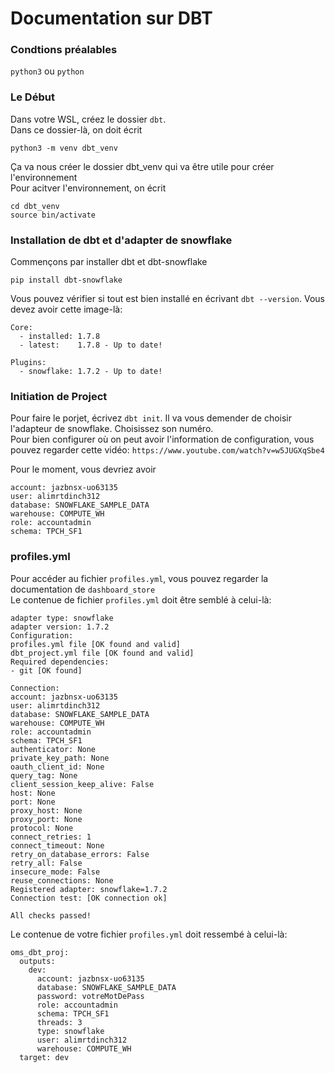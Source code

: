 # Documentation sur DBT


### Condtions préalables

`python3` ou `python`

### Le Début
Dans votre WSL, créez le dossier `dbt`.<br> 
Dans ce dossier-là, on doit écrit
```
python3 -m venv dbt_venv
```

Ça va nous créer le dossier dbt_venv qui va être utile pour créer l'environnement<br>
Pour acitver l'environnement, on écrit 
```
cd dbt_venv
source bin/activate
```
### Installation de dbt et d'adapter de snowflake

Commençons par installer dbt et dbt-snowflake
```
pip install dbt-snowflake
```
Vous pouvez vérifier si tout est bien installé en écrivant `dbt --version`. Vous devez avoir cette image-là:
```
Core:
  - installed: 1.7.8
  - latest:    1.7.8 - Up to date!

Plugins:
  - snowflake: 1.7.2 - Up to date!
```

### Initiation de Project

Pour faire le porjet, écrivez `dbt init`. Il va vous demender de choisir l'adapteur de snowflake. Choisissez son numéro. <br>
Pour bien configurer où on peut avoir l'information de configuration, vous pouvez regarder cette vidéo: `https://www.youtube.com/watch?v=w5JUGXqSbe4`

Pour le moment, vous devriez avoir 
```
account: jazbnsx-uo63135
user: alimrtdinch312
database: SNOWFLAKE_SAMPLE_DATA
warehouse: COMPUTE_WH
role: accountadmin
schema: TPCH_SF1
```

### profiles.yml

Pour accéder au fichier `profiles.yml`, vous pouvez regarder la documentation de `dashboard_store`<br>
Le contenue de fichier `profiles.yml` doit être semblé à celui-là:

```
adapter type: snowflake
adapter version: 1.7.2
Configuration:
profiles.yml file [OK found and valid]
dbt_project.yml file [OK found and valid]
Required dependencies:
- git [OK found]

Connection:
account: jazbnsx-uo63135
user: alimrtdinch312
database: SNOWFLAKE_SAMPLE_DATA
warehouse: COMPUTE_WH
role: accountadmin
schema: TPCH_SF1
authenticator: None
private_key_path: None
oauth_client_id: None
query_tag: None
client_session_keep_alive: False
host: None
port: None
proxy_host: None
proxy_port: None
protocol: None
connect_retries: 1
connect_timeout: None
retry_on_database_errors: False
retry_all: False
insecure_mode: False
reuse_connections: None
Registered adapter: snowflake=1.7.2
Connection test: [OK connection ok]

All checks passed!
```
Le contenue de votre fichier `profiles.yml` doit ressembé à celui-là:

```
oms_dbt_proj:
  outputs:
    dev:
      account: jazbnsx-uo63135
      database: SNOWFLAKE_SAMPLE_DATA
      password: votreMotDePass
      role: accountadmin
      schema: TPCH_SF1
      threads: 3
      type: snowflake
      user: alimrtdinch312
      warehouse: COMPUTE_WH
  target: dev
```



